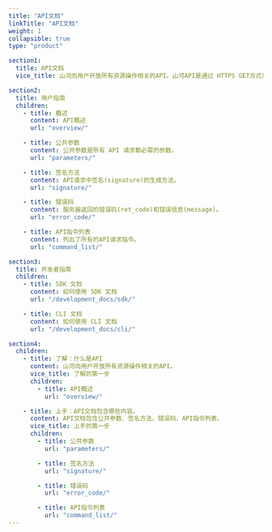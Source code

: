 ```yaml
---
title: "API文档"
linkTitle: "API文档"
weight: 1
collapsible: true
type: "product"

section1:
  title: API文档
  vice_title: 山河向用户开放所有资源操作相关的API。山河API是通过 HTTPS GET方式来调用的。 

section2:
  title: 用户指南
  children:
    - title: 概述
      content: API概述
      url: "overview/"

    - title: 公共参数
      content: 公共参数是所有 API 请求都必需的参数。
      url: "parameters/"

    - title: 签名方法
      content: API请求中签名(signature)的生成方法。
      url: "signature/"

    - title: 错误码
      content: 服务器返回的错误码(ret_code)和错误信息(message)。
      url: "error_code/"

    - title: API指令列表
      content: 列出了所有的API请求指令。
      url: "command_list/"

section3:
  title: 开发者指南
  children:
    - title: SDK 文档
      content: 如何使用 SDK 文档
      url: "/development_docs/sdk/"

    - title: CLI 文档
      content: 如何使用 CLI 文档
      url: "/development_docs/cli/"

section4:
  children:
    - title: 了解：什么是API
      content: 山河向用户开放所有资源操作相关的API。
      vice_title: 了解的第一步
      children:
        - title: API概述
          url: "overview/" 

    - title: 上手：API文档包含哪些内容。
      content: API文档包含公共参数、签名方法、错误码、API指令列表。
      vice_title: 上手的第一步
      children: 
        - title: 公共参数
          url: "parameters/"

        - title: 签名方法
          url: "signature/"

        - title: 错误码
          url: "error_code/"

        - title: API指令列表
          url: "command_list/"
---
```


<!-- type: "product" 这个参数表明这是一个产品index页面 -->
<!-- section1 为产品index页面 主标题 副标题 video  video_img为视频图片  -->
<!-- section2 为产品index页面 第一个大块的用户文档配置  -->
<!-- section3 为产品index页面 第二个大块的开发者文档配置  -->
<!-- section4 为产品index页面 第三个大块的学习路径配置  -->